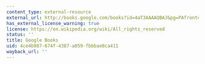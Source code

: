 ```yaml
---
content_type: external-resource
external_url: http://books.google.com/books?id=4aT3AAAAQBAJ&pg=PAfrontcover
has_external_license_warning: true
license: https://en.wikipedia.org/wiki/All_rights_reserved
status: ''
title: Google Books
uid: 4ce4b987-674f-4387-a059-fbbbae0ca411
wayback_url: ''
---
```

